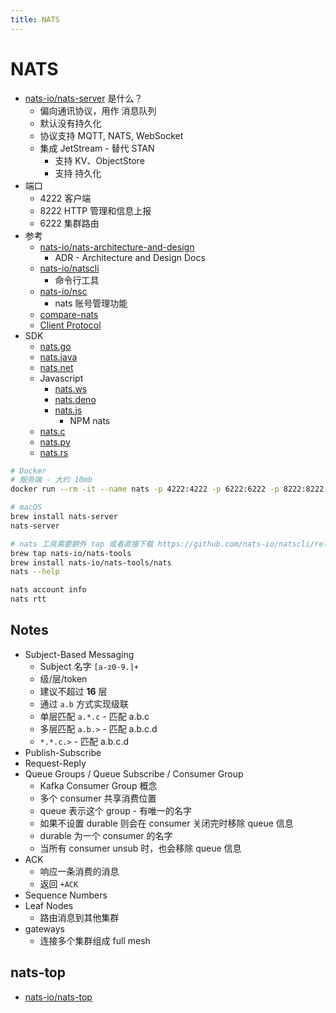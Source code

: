 ```yaml
---
title: NATS
---
```


# NATS

- [nats-io/nats-server](https://github.com/nats-io/nats-server) 是什么？
  - 偏向通讯协议，用作 消息队列
  - 默认没有持久化
  - 协议支持 MQTT, NATS, WebSocket
  - 集成 JetStream - 替代 STAN
    - 支持 KV、ObjectStore
    - 支持 持久化
- 端口
  - 4222 客户端
  - 8222 HTTP 管理和信息上报
  - 6222 集群路由
- 参考
  - [nats-io/nats-architecture-and-design](https://github.com/nats-io/nats-architecture-and-design)
    - ADR - Architecture and Design Docs
  - [nats-io/natscli](https://github.com/nats-io/natscli)
    - 命令行工具
  - [nats-io/nsc](https://github.com/nats-io/nsc)
    - nats 账号管理功能
  - [compare-nats](https://docs.nats.io/compare-nats)
  - [Client Protocol](https://docs.nats.io/nats-protocol/nats-protocol)
- SDK
  - [nats.go](https://github.com/nats-io/nats.go)
  - [nats.java](https://github.com/nats-io/nats.java)
  - [nats.net](https://github.com/nats-io/nats.net)
  - Javascript
    - [nats.ws](https://github.com/nats-io/nats.ws)
    - [nats.deno](https://github.com/nats-io/nats.deno)
    - [nats.js](https://github.com/nats-io/nats.js)
      - NPM nats
  - [nats.c](https://github.com/nats-io/nats.c)
  - [nats.py](https://github.com/nats-io/nats.py)
  - [nats.rs](https://github.com/nats-io/nats.rs)

```bash
# Docker
# 服务端 - 大约 10mb
docker run --rm -it --name nats -p 4222:4222 -p 6222:6222 -p 8222:8222 nats:alpine -js

# macOS
brew install nats-server
nats-server

# nats 工具需要额外 tap 或者直接下载 https://github.com/nats-io/natscli/releases
brew tap nats-io/nats-tools
brew install nats-io/nats-tools/nats
nats --help

nats account info
nats rtt
```


## Notes

- Subject-Based Messaging
  - Subject 名字 `[a-z0-9.]+`
  - 级/层/token
  - 建议不超过 **16** 层
  - 通过 `a.b` 方式实现级联
  - 单层匹配 `a.*.c` - 匹配 a.b.c
  - 多层匹配 `a.b.>` - 匹配 a.b.c.d
  - `*.*.c.>` - 匹配 a.b.c.d
- Publish-Subscribe
- Request-Reply
- Queue Groups / Queue Subscribe / Consumer Group
  - Kafka Consumer Group 概念
  - 多个 consumer 共享消费位置
  - queue 表示这个 group - 有唯一的名字
  - 如果不设置 durable 则会在 consumer 关闭完时移除 queue 信息
  - durable 为一个 consumer 的名字
  - 当所有 consumer unsub 时，也会移除 queue 信息
- ACK
  - 响应一条消费的消息
  - 返回 `+ACK`
- Sequence Numbers
- Leaf Nodes
  - 路由消息到其他集群
- gateways
  - 连接多个集群组成 full mesh

## nats-top

- [nats-io/nats-top](https://github.com/nats-io/nats-top)
